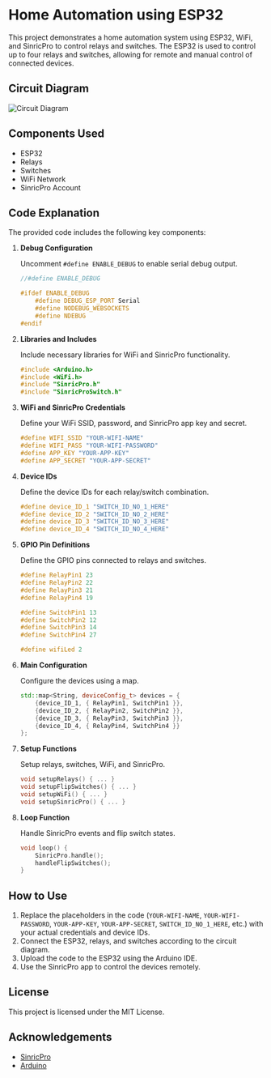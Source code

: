 # Home Automation using ESP32

This project demonstrates a home automation system using ESP32, WiFi, and SinricPro to control relays and switches. The ESP32 is used to control up to four relays and switches, allowing for remote and manual control of connected devices.

## Circuit Diagram

![Circuit Diagram]()

## Components Used

- ESP32
- Relays
- Switches
- WiFi Network
- SinricPro Account

## Code Explanation

The provided code includes the following key components:

1. **Debug Configuration**

   Uncomment `#define ENABLE_DEBUG` to enable serial debug output.

   ```cpp
   //#define ENABLE_DEBUG

   #ifdef ENABLE_DEBUG
       #define DEBUG_ESP_PORT Serial
       #define NODEBUG_WEBSOCKETS
       #define NDEBUG
   #endif
   ```

2. **Libraries and Includes**

   Include necessary libraries for WiFi and SinricPro functionality.

   ```cpp
   #include <Arduino.h>
   #include <WiFi.h>
   #include "SinricPro.h"
   #include "SinricProSwitch.h"
   ```

3. **WiFi and SinricPro Credentials**

   Define your WiFi SSID, password, and SinricPro app key and secret.

   ```cpp
   #define WIFI_SSID "YOUR-WIFI-NAME"
   #define WIFI_PASS "YOUR-WIFI-PASSWORD"
   #define APP_KEY "YOUR-APP-KEY"
   #define APP_SECRET "YOUR-APP-SECRET"
   ```

4. **Device IDs**

   Define the device IDs for each relay/switch combination.

   ```cpp
   #define device_ID_1 "SWITCH_ID_NO_1_HERE"
   #define device_ID_2 "SWITCH_ID_NO_2_HERE"
   #define device_ID_3 "SWITCH_ID_NO_3_HERE"
   #define device_ID_4 "SWITCH_ID_NO_4_HERE"
   ```

5. **GPIO Pin Definitions**

   Define the GPIO pins connected to relays and switches.

   ```cpp
   #define RelayPin1 23
   #define RelayPin2 22
   #define RelayPin3 21
   #define RelayPin4 19

   #define SwitchPin1 13
   #define SwitchPin2 12
   #define SwitchPin3 14
   #define SwitchPin4 27

   #define wifiLed 2
   ```

6. **Main Configuration**

   Configure the devices using a map.

   ```cpp
   std::map<String, deviceConfig_t> devices = {
       {device_ID_1, { RelayPin1, SwitchPin1 }},
       {device_ID_2, { RelayPin2, SwitchPin2 }},
       {device_ID_3, { RelayPin3, SwitchPin3 }},
       {device_ID_4, { RelayPin4, SwitchPin4 }}     
   };
   ```

7. **Setup Functions**

   Setup relays, switches, WiFi, and SinricPro.

   ```cpp
   void setupRelays() { ... }
   void setupFlipSwitches() { ... }
   void setupWiFi() { ... }
   void setupSinricPro() { ... }
   ```

8. **Loop Function**

   Handle SinricPro events and flip switch states.

   ```cpp
   void loop() {
       SinricPro.handle();
       handleFlipSwitches();
   }
   ```

## How to Use

1. Replace the placeholders in the code (`YOUR-WIFI-NAME`, `YOUR-WIFI-PASSWORD`, `YOUR-APP-KEY`, `YOUR-APP-SECRET`, `SWITCH_ID_NO_1_HERE`, etc.) with your actual credentials and device IDs.
2. Connect the ESP32, relays, and switches according to the circuit diagram.
3. Upload the code to the ESP32 using the Arduino IDE.
4. Use the SinricPro app to control the devices remotely.

## License

This project is licensed under the MIT License.

## Acknowledgements

- [SinricPro](https://sinric.pro/)
- [Arduino](https://www.arduino.cc/)

